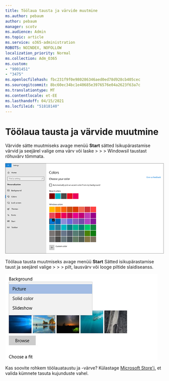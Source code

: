 ```yaml
---
title: Töölaua tausta ja värvide muutmine
ms.author: pebaum
author: pebaum
manager: scotv
ms.audience: Admin
ms.topic: article
ms.service: o365-administration
ROBOTS: NOINDEX, NOFOLLOW
localization_priority: Normal
ms.collection: Adm_O365
ms.custom:
- "9001451"
- "3475"
ms.openlocfilehash: fbc231f9f0e980286346aed0ed78d928cb405cec
ms.sourcegitcommit: 8bc60ec34bc1e40685e3976576e04a2623f63a7c
ms.translationtype: MT
ms.contentlocale: et-EE
ms.lasthandoff: 04/15/2021
ms.locfileid: "51818140"
---
```

# <a name="change-your-desktop-background-and-colors"></a>Töölaua tausta ja värvide muutmine

Värvide sätte muutmiseks avage menüü **Start** sätted Isikupärastamise värvid ja seejärel valige oma värv või laske  >    >    >  Windowsil taustast rõhuvärv tõmmata.

![Isikupärastage Oma värvid Windowsis.](media/windows-personalization-colors.png)

Töölaua tausta muutmiseks avage menüü **Start** Sätted isikupärastamise taust ja seejärel valige  >    >    >  pilt, lausvärv või looge piltide slaidiseanss. 

![Muutke Oma Windowsi töölauatausta.](media/windows-desktop-background.png)

Kas soovite rohkem töölauataustu ja -värve? Külastage [Microsoft Store'i,](https://www.microsoft.com/store/collections/windowsthemes) et valida kümnete tasuta kujunduste vahel.
